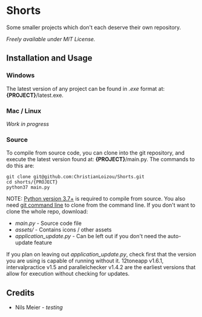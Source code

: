 # Shorts
Some smaller projects which don't each deserve their own repository. 

*Freely available under MIT License.*

## Installation and Usage
### Windows
The latest version of any project can be found in _.exe_ format at: __{PROJECT}__/latest.exe. 

### Mac / Linux
_Work in progress_

### Source
To compile from source code, you can clone into the git repository, and execute the latest version found at: __{PROJECT}__/main.py. The commands to do this are:

```
git clone git@github.com:ChristianLoizou/Shorts.git
cd shorts/{PROJECT}
python37 main.py
``` 
NOTE: [Python version 3.7+](https://python.org/downloads/) is required to compile from source. You also need [git command line](https://git-scm.com/) to clone from the command line. If you don't want to clone the whole repo, download:
 - *main.py* - Source code file
 - *assets/* - Contains icons / other assets
 - *application_update.py* - Can be left out if you don't need the auto-update feature

 If you plan on leaving out *application_update.py*, check first that the version you are using is capable of running without it. 12toneapp v1.6.1, intervalpractice v1.5 and parallelchecker v1.4.2 are the earliest versions that allow for execution without checking for updates.

## Credits
- Nils Meier  - *testing*

